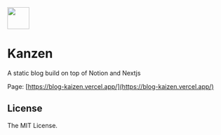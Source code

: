 <img src="https://cdn.statically.io/gh/craigary/nobelium/main/Nobelium-Logo.svg" width="50" height="50">

# Kanzen

A static blog build on top of Notion and Nextjs

Page: [https://blog-kaizen.vercel.app/](https://blog-kaizen.vercel.app/)

## License

The MIT License.
